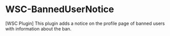 # WSC-BannedUserNotice
[WSC Plugin] This plugin adds a notice on the profile page of banned users with information about the ban.
